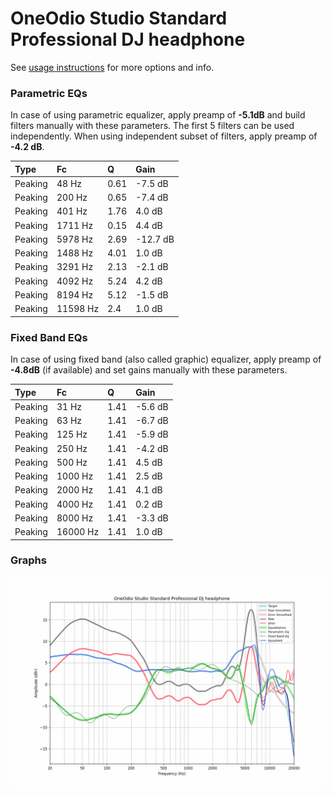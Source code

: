 # OneOdio Studio Standard Professional DJ headphone
See [usage instructions](https://github.com/jaakkopasanen/AutoEq#usage) for more options and info.

### Parametric EQs
In case of using parametric equalizer, apply preamp of **-5.1dB** and build filters manually
with these parameters. The first 5 filters can be used independently.
When using independent subset of filters, apply preamp of **-4.2 dB**.

| Type    | Fc       |    Q | Gain     |
|:--------|:---------|:-----|:---------|
| Peaking | 48 Hz    | 0.61 | -7.5 dB  |
| Peaking | 200 Hz   | 0.65 | -7.4 dB  |
| Peaking | 401 Hz   | 1.76 | 4.0 dB   |
| Peaking | 1711 Hz  | 0.15 | 4.4 dB   |
| Peaking | 5978 Hz  | 2.69 | -12.7 dB |
| Peaking | 1488 Hz  | 4.01 | 1.0 dB   |
| Peaking | 3291 Hz  | 2.13 | -2.1 dB  |
| Peaking | 4092 Hz  | 5.24 | 4.2 dB   |
| Peaking | 8194 Hz  | 5.12 | -1.5 dB  |
| Peaking | 11598 Hz | 2.4  | 1.0 dB   |

### Fixed Band EQs
In case of using fixed band (also called graphic) equalizer, apply preamp of **-4.8dB**
(if available) and set gains manually with these parameters.

| Type    | Fc       |    Q | Gain    |
|:--------|:---------|:-----|:--------|
| Peaking | 31 Hz    | 1.41 | -5.6 dB |
| Peaking | 63 Hz    | 1.41 | -6.7 dB |
| Peaking | 125 Hz   | 1.41 | -5.9 dB |
| Peaking | 250 Hz   | 1.41 | -4.2 dB |
| Peaking | 500 Hz   | 1.41 | 4.5 dB  |
| Peaking | 1000 Hz  | 1.41 | 2.5 dB  |
| Peaking | 2000 Hz  | 1.41 | 4.1 dB  |
| Peaking | 4000 Hz  | 1.41 | 0.2 dB  |
| Peaking | 8000 Hz  | 1.41 | -3.3 dB |
| Peaking | 16000 Hz | 1.41 | 1.0 dB  |

### Graphs
![](./OneOdio%20Studio%20Standard%20Professional%20DJ%20headphone.png)